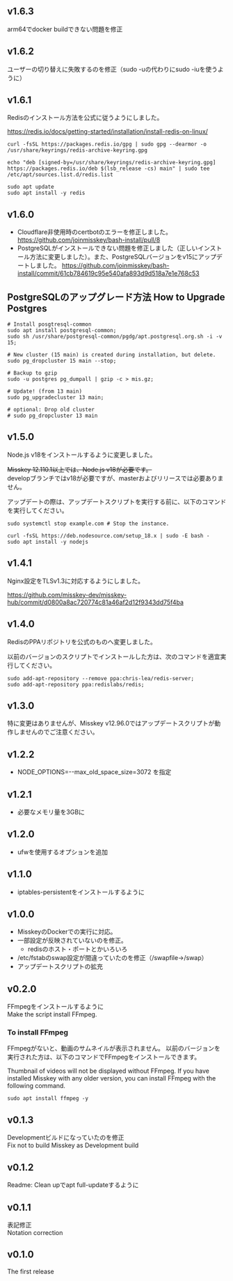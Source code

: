 ## v1.6.3
arm64でdocker buildできない問題を修正

## v1.6.2
ユーザーの切り替えに失敗するのを修正（sudo -uの代わりにsudo -iuを使うように）

## v1.6.1
Redisのインストール方法を公式に従うようにしました。


https://redis.io/docs/getting-started/installation/install-redis-on-linux/  

```
curl -fsSL https://packages.redis.io/gpg | sudo gpg --dearmor -o /usr/share/keyrings/redis-archive-keyring.gpg

echo "deb [signed-by=/usr/share/keyrings/redis-archive-keyring.gpg] https://packages.redis.io/deb $(lsb_release -cs) main" | sudo tee /etc/apt/sources.list.d/redis.list

sudo apt update
sudo apt install -y redis
```

## v1.6.0
- Cloudflare非使用時のcertbotのエラーを修正しました。 https://github.com/joinmisskey/bash-install/pull/8
- PostgreSQLがインストールできない問題を修正しました（正しいインストール方法に変更しました）。また、PostgreSQLバージョンをv15にアップデートしました。 https://github.com/joinmisskey/bash-install/commit/61cb784619c95e540afa893d9d518a7e1e768c53  
    
## PostgreSQLのアップグレード方法 How to Upgrade Postgres

```
# Install posgtresql-common
sudo apt install postgresql-common;
sudo sh /usr/share/postgresql-common/pgdg/apt.postgresql.org.sh -i -v 15;

# New cluster (15 main) is created during installation, but delete.
sudo pg_dropcluster 15 main --stop;

# Backup to gzip
sudo -u postgres pg_dumpall | gzip -c > mis.gz;

# Update! (from 13 main)
sudo pg_upgradecluster 13 main;

# optional: Drop old cluster
# sudo pg_dropcluster 13 main
```

## v1.5.0
Node.js v18をインストールするように変更しました。

~~Misskey 12.110.1以上では、Node.js v18が必要です。~~  
developブランチではv18が必要ですが、masterおよびリリースでは必要ありません。

アップデートの際は、アップデートスクリプトを実行する前に、以下のコマンドを実行してください。

```
sudo systemctl stop example.com # Stop the instance.

curl -fsSL https://deb.nodesource.com/setup_18.x | sudo -E bash -
sudo apt install -y nodejs
```

## v1.4.1
Nginx設定をTLSv1.3に対応するようにしました。

https://github.com/misskey-dev/misskey-hub/commit/d0800a8ac720774c81a46af2d12f9343dd75f4ba

## v1.4.0
RedisのPPAリポジトリを公式のものへ変更しました。

以前のバージョンのスクリプトでインストールした方は、次のコマンドを適宜実行してください。

```
sudo add-apt-repository --remove ppa:chris-lea/redis-server;
sudo add-apt-repository ppa:redislabs/redis;
```

## v1.3.0
特に変更はありませんが、Misskey v12.96.0ではアップデートスクリプトが動作しませんのでご注意ください。

## v1.2.2
- NODE_OPTIONS=--max_old_space_size=3072 を指定

## v1.2.1
- 必要なメモリ量を3GBに

## v1.2.0
- ufwを使用するオプションを追加

## v1.1.0
- iptables-persistentをインストールするように


## v1.0.0
- MisskeyのDockerでの実行に対応。  
- 一部設定が反映されていないのを修正。
  * redisのホスト・ポートとかいろいろ
- /etc/fstabのswap設定が間違っていたのを修正（/swapfile→/swap）
- アップデートスクリプトの拡充

## v0.2.0
FFmpegをインストールするように  
Make the script install FFmpeg.

### To install FFmpeg
FFmpegがないと、動画のサムネイルが表示されません。
以前のバージョンを実行された方は、以下のコマンドでFFmpegをインストールできます。

Thumbnail of videos will not be displayed without FFmpeg.
If you have installed Misskey with any older version, you can install FFmpeg with the following command.

```
sudo apt install ffmpeg -y
```

## v0.1.3
Developmentビルドになっていたのを修正  
Fix not to build Misskey as Development build

## v0.1.2
Readme: Clean upでapt full-updateするように

## v0.1.1
表記修正  
Notation correction

## v0.1.0
The first release
